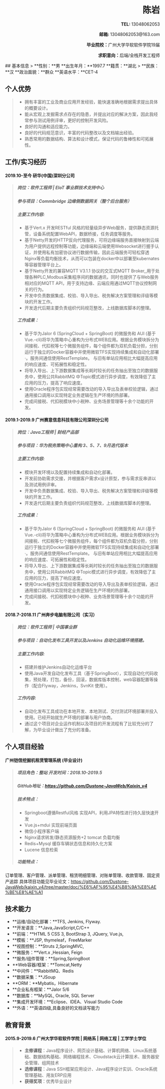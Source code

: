 <h1 style="text-align:right;">陈岩</h1>
<p style="text-align:right;"><strong>TEL: </strong>13048062053</p>
<p style="text-align:right;"><strong>邮箱: </strong>13048062053@163.com</p>
<p style="text-align:right;"><strong>毕业院校：</strong>广州大学华软软件学院19届</p>                            
<p style="text-align:right;"><strong>求职意向：</strong>后端/全栈开发工程师</p>
## 基本信息
> **性别：**男					**出生年月：**1997.7				**籍贯：**湖北
> **民族：**汉					**政治面貌：**群众				    **英语水平：**CET-4 

## 个人优势
> * 拥有丰富的工业及商业应用开发经验，能快速准确地根据需求提出具体的概要设计。
> * 能从宏观上发掘需求点存在的隐患，并提出对应的解决方案，因此我经常参与测试用例评审，更好的控制开发风险。
> * 良好的沟通和适应能力。
> * 良好的代码规范意识，丰富的代码整改以及文档输出经验。
> * 熟悉常用的数据结构、算法和设计模式，保证代码的鲁棒性和可拓展性。
## 工作/实习经历
#### 2019.10-至今  研华(中国)深圳分公司
> ##### 岗位：软件工程师 | EIoT 事业群技术支持中心
> ##### 参与项目：Commbridge 边缘侧数据网关（整个后台服务）
> ##### 主要工作内容:
> * 基于Vert.x 开发RESTful 风格的轻量级异步Web服务，提供静态资源托管，设备系统配置WebAPI，数据桥接，任务调度等服务。
> * 基于Netty开发的HTTP反向代理服务，可将边缘端服务直接映射到云端为用户提供远程控制等功能，边缘端和云端使用Websocket进行握手认证，并使用私有加密协议进行数据传输，因此云端服务可轻松穿透Nginx等负载均衡技术，从而可以包装在docker中以部署至kubernates等容器管理平台上。
> * 基于Netty开发的兼容MQTT V3.1.1 协议的交互式MQTT Broker,,用于处理各种PLC,Modbus采集程序间的数据通讯，同时也提供了与Web服务相对应的MQTT API，用于支持边缘、云端应用通过MQTT协议控制网关的行为。
> * 开发中负责数据集成、校验、导入导出、税务解决方案管理和评级等模块的开发工作。
> * 开发迭代后期主要负责组织代码规范整改，上线数据库脚本的整理。  
> ##### 工作成果：
> * 基于华为Jalor 6 (SpringCloud + SpringBoot) 的微服务和 AUI (基于Vue.-cli)将华为策略中心重构为分布式WEB应用。根据业务模块拆分为间接税、代扣税等七个微服务组件，每个组件都为双机负载分担，分别运行于独立的Docker容器中并使用微软TFS实现持续集成和自动化部署·。服务间通信使用RestTemplate。 与旧有单站应用相比大幅提高应用的响应速度、可拓展性和稳定性。
> * 将导入导出、上下游数据集成等长耗时较长的任务抽出至独立的数据服务中，使用公共RabbitMQ 中Topic模式进行异步调度，有效降低了主应用的压力，提高了响应速度。
> * 使用Oracle程序包实现经常需要改动的导入导出及表单校验逻辑，通过通用接口调用以实现特定业务逻辑在生产环境的热部署。
> * 完成间接税、代扣税模块中小税种、业务场景管理等十余个功能的开发。

#### 2019.1-2019.9	广州赛意信息科技有限公司深圳分公司
> ##### 岗位：Java工程师 | 财经产品部
> ##### 参与项目：华为税务策略中心重构 3、5、7、9月迭代版本
> ##### 主要工作内容:
> * 模块开发环境以及配置持续集成和自动化部署。
> * 开发前协助需求交接，并根据客户需求x设计原型，参与需求反串讲以及测试用例评审。
> * 开发中负责数据集成、校验、导入导出、税务解决方案管理和评级等模块的开发工作。
> * 开发迭代后期主要负责组织代码规范整改，上线数据库脚本的整理。  
> ##### 工作成果：
> * 基于华为Jalor 6 (SpringCloud + SpringBoot) 的微服务和 AUI (基于Vue.-cli)将华为策略中心重构为分布式WEB应用。根据业务模块拆分为间接税、代扣税等七个微服务组件，每个组件都为双机负载分担，分别运行于独立的Docker容器中并使用微软TFS实现持续集成和自动化部署·。服务间通信使用RestTemplate。 与旧有单站应用相比大幅提高应用的响应速度、可拓展性和稳定性。
> * 将导入导出、上下游数据集成等长耗时较长的任务抽出至独立的数据服务中，使用公共RabbitMQ 中Topic模式进行异步调度，有效降低了主应用的压力，提高了响应速度。
> * 使用Oracle程序包实现经常需要改动的导入导出及表单校验逻辑，通过通用接口调用以实现特定业务逻辑在生产环境的热部署。
> * 完成间接税、代扣税模块中小税种、业务场景管理等十余个功能的开发。
#### 2018.7-2018.11 广州奔步电脑有限公司（实习）
> ##### 岗位：软件工程师 | 中国事业群
> ##### 参与项目：自动化发布工具开发以及Jenkins 自动化运维环境搭建。
> ##### 主要工作内容:
> * 搭建并维护Jenkins自动化运维平台
> * 使用Java开发自动化发布工具（基于SpringBoot），实现自动化代码收集，预处理，打包，备份，回滚，数据库版本控制，web容器配置等操作（配合Flyway，Jenkins，SvnKit 使用）。
> ##### 工作内容:
> * 自动化发布工具成功在本地开发、本地测试、交付测试环境部署并投入使用。已经开始就生产环境的部署与用户协商。
> * 通过这个项目对企业运作机制以及项目的开发流程有了比较充分的了解，为毕业设计做出了充分的准备。

## 个人项目经验
#### 广州铠信挖掘机租赁管理系统 (毕业设计)
> ##### 项目角色：整站     开发时间：2018.10-2019.5
> ##### GitHub地址：https://github.com/Dustone-JavaWeb/Kaixin_v4
> ##### 技术特点：
> * Springboot遵循Restful风格 实现API，利用JPA特性进行持久层快速开发
> * Vue.js+mdui 实现前端页面
> * 微信小程序客户端
> * Nginx请求转发/静态资源服务+2 tomcat 负载均衡
> * Redis+Mysql 缓存车辆状态信息和持久化方案
> * Lucene 信息检索
> ##### 功能特点：
订单管理、客户管理、派单管理、租赁明细管理、对账单管理、收款管理、固定资产追踪
具体项目功能见毕业论文：https://github.com/Dustone-JavaWeb/kaixin_v4/tree/master/doc/%E6%AF%95%E4%B8%9A%E8%AE%BE%E8%AE%A1


## 技术能力
* **运维/自动化部署：**TFS, Jenkins, Flyway.
* **开发语言：**Java,JavaScript,C/C++
* **前端：**HTML 5 CSS 3, BootStrap 3, JQuery, Vue.js,
* **模板：**JSP, thymeleaf，FreeMarker
* **视图控制：**Struts 2,SpringMVC,
* **微服务：**Vert.x ,Hessian, Feign
* **服务/组件管理：**Spring,SpringBoot
* **Web容器/框架：**Tomcat,Netty
* **中间件：**RabbitMQ、Redis
* **数据采集：**JSoup
* **ORM：**Mybatis，Hibernate 
* **企业私有框架：**Jalor 5/6
* **数据库：**MySQL, Oracle, SQL Server
* **集成开发环境：**Eclipse、IDEA、Visual Studio Code
* **外语：**英语四级,具备良好的文档读写能力

## 教育背景
#### 2015.9-2019.6 广州大学华软软件学院 | 网络系 | 网络工程 | 工学学士学位
> * **主修课程**：Java程序设计、网页设计基础、计算机网络、Linux系统基础、数据结构基础、网络编程技术、Cloudstack云计算技术、服务器安全管理、组网技术
> * **选修课程**：Java SSH框架应用设计、Java程序设计实训、Oracle系统管理基础、用友ERP应用
> * **获得奖项**：优秀毕业设计


